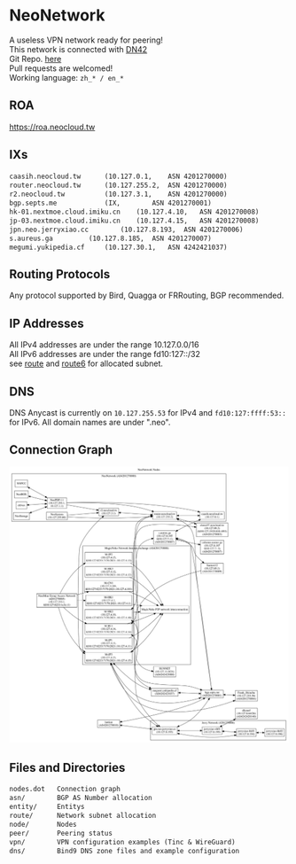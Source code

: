 # NeoNetwork
A useless VPN network ready for peering!  
This network is connected with [DN42](https://dn42.net)  
Git Repo. [here](https://git.neocloud.tw)  
Pull requests are welcomed!  
Working language: `zh_* / en_*`  

## ROA

<https://roa.neocloud.tw>

## IXs

	caasih.neocloud.tw		(10.127.0.1,	ASN 4201270000)
	router.neocloud.tw		(10.127.255.2,	ASN 4201270000)
	r2.neocloud.tw			(10.127.3.1,	ASN 4201270000)
	bgp.septs.me			(IX,		ASN 4201270001)
	hk-01.nextmoe.cloud.imiku.cn	(10.127.4.10,	ASN 4201270008)
	jp-03.nextmoe.cloud.imiku.cn	(10.127.4.15,	ASN 4201270008)
	jpn.neo.jerryxiao.cc		(10.127.8.193,	ASN 4201270006)
	s.aureus.ga			(10.127.8.185,	ASN 4201270007)
	megumi.yukipedia.cf		(10.127.30.1,	ASN 4242421037)

## Routing Protocols

Any protocol supported by Bird, Quagga or FRRouting, BGP recommended.

## IP Addresses

All IPv4 addresses are under the range 10.127.0.0/16  
All IPv6 addresses are under the range fd10:127::/32  
see [route](https://github.com/NeoCloud/NeoNetwork/tree/master/route)
and [route6](https://github.com/NeoCloud/NeoNetwork/tree/master/route6) for allocated subnet.

## DNS

DNS Anycast is currently on `10.127.255.53` for IPv4 and `fd10:127:ffff:53::` for IPv6. All domain names are under ".neo".

## Connection Graph

![NeoNetwork Nodes](https://raw.githubusercontent.com/NeoCloud/NeoNetwork/master/nodes.svg)

## Files and Directories

	nodes.dot	Connection graph
	asn/		BGP AS Number allocation
	entity/		Entitys
	route/		Network subnet allocation
	node/		Nodes
	peer/		Peering status
	vpn/		VPN configuration examples (Tinc & WireGuard)
	dns/		Bind9 DNS zone files and example configuration
